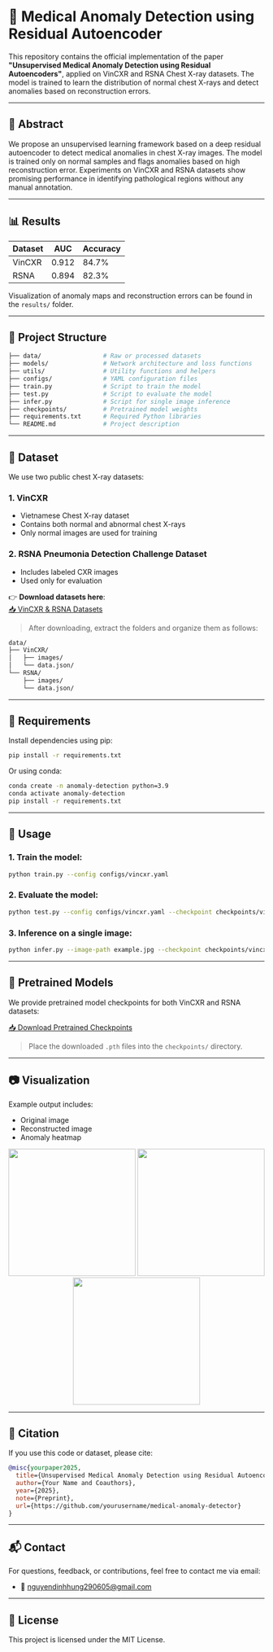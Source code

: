 # 🧠 Medical Anomaly Detection using Residual Autoencoder

This repository contains the official implementation of the paper **"Unsupervised Medical Anomaly Detection using Residual Autoencoders"**, applied on VinCXR and RSNA Chest X-ray datasets. The model is trained to learn the distribution of normal chest X-rays and detect anomalies based on reconstruction errors.

---

## 📌 Abstract

We propose an unsupervised learning framework based on a deep residual autoencoder to detect medical anomalies in chest X-ray images. The model is trained only on normal samples and flags anomalies based on high reconstruction error. Experiments on VinCXR and RSNA datasets show promising performance in identifying pathological regions without any manual annotation.

---

## 📊 Results

| Dataset | AUC   | Accuracy |
|---------|-------|----------|
| VinCXR  | 0.912 | 84.7%    |
| RSNA    | 0.894 | 82.3%    |

Visualization of anomaly maps and reconstruction errors can be found in the `results/` folder.

---

## 📂 Project Structure

```bash
├── data/                 # Raw or processed datasets
├── models/               # Network architecture and loss functions
├── utils/                # Utility functions and helpers
├── configs/              # YAML configuration files
├── train.py              # Script to train the model
├── test.py               # Script to evaluate the model
├── infer.py              # Script for single image inference
├── checkpoints/          # Pretrained model weights
├── requirements.txt      # Required Python libraries
└── README.md             # Project description
```

---

## 📁 Dataset

We use two public chest X-ray datasets:

### 1. VinCXR  
- Vietnamese Chest X-ray dataset  
- Contains both normal and abnormal chest X-rays  
- Only normal images are used for training  

### 2. RSNA Pneumonia Detection Challenge Dataset  
- Includes labeled CXR images  
- Used only for evaluation  

👉 **Download datasets here**:  
[📥 VinCXR & RSNA Datasets](https://drive.google.com/drive/folders/1Bqzutteh3mgW3UKY-tXHLU208iktC4L-?usp=drive_link)

> After downloading, extract the folders and organize them as follows:

```bash
data/
├── VinCXR/
│   ├── images/
│   └── data.json/
└── RSNA/
    ├── images/
    └── data.json/
```

---

## 🔧 Requirements

Install dependencies using pip:

```bash
pip install -r requirements.txt
```

Or using conda:

```bash
conda create -n anomaly-detection python=3.9
conda activate anomaly-detection
pip install -r requirements.txt
```

---

## 🚀 Usage

### 1. Train the model:

```bash
python train.py --config configs/vincxr.yaml
```

### 2. Evaluate the model:

```bash
python test.py --config configs/vincxr.yaml --checkpoint checkpoints/vincxr_best.pth
```

### 3. Inference on a single image:

```bash
python infer.py --image-path example.jpg --checkpoint checkpoints/vincxr_best.pth
```

---

## 🧠 Pretrained Models

We provide pretrained model checkpoints for both VinCXR and RSNA datasets:

[📥 Download Pretrained Checkpoints](https://drive.google.com/drive/folders/1EjM9GBLt7TSGHhK41dgtqKXSnw5FvYVd?usp=sharing)

> Place the downloaded `.pth` files into the `checkpoints/` directory.

---

## 📷 Visualization

Example output includes:

- Original image  
- Reconstructed image  
- Anomaly heatmap

<p align="center">
  <img src="results/example_input.png" width="250"/>
  <img src="results/example_recon.png" width="250"/>
  <img src="results/example_error.png" width="250"/>
</p>

---

## 📖 Citation

If you use this code or dataset, please cite:

```bibtex
@misc{yourpaper2025,
  title={Unsupervised Medical Anomaly Detection using Residual Autoencoders},
  author={Your Name and Coauthors},
  year={2025},
  note={Preprint},
  url={https://github.com/yourusername/medical-anomaly-detector}
}
```

---

## 📬 Contact

For questions, feedback, or contributions, feel free to contact me via email:

- 📧 [nguyendinhhung290605@gmail.com](mailto:nguyendinhhung290605@gmail.com)

---

## 📝 License

This project is licensed under the MIT License.
